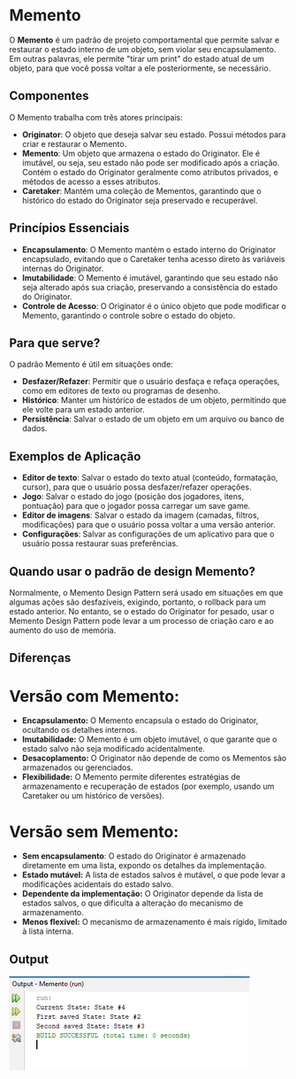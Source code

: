 # Memento

O **Memento** é um padrão de projeto comportamental que permite salvar e restaurar o estado interno de um objeto, sem violar seu encapsulamento. Em outras palavras, ele permite "tirar um print" do estado atual de um objeto, para que você possa voltar a ele posteriormente, se necessário.

## Componentes
O Memento trabalha com três atores principais:

- **Originator**: O objeto que deseja salvar seu estado. Possui métodos para criar e restaurar o Memento.
- **Memento**: Um objeto que armazena o estado do Originator. Ele é imutável, ou seja, seu estado não pode ser modificado após a criação. Contém o estado do Originator geralmente como atributos privados, e métodos de acesso a esses atributos.
- **Caretaker**: Mantém uma coleção de Mementos, garantindo que o histórico do estado do Originator seja preservado e recuperável.

## Princípios Essenciais

- **Encapsulamento**: O Memento mantém o estado interno do Originator encapsulado, evitando que o Caretaker tenha acesso direto às variáveis internas do Originator.
- **Imutabilidade**: O Memento é imutável, garantindo que seu estado não seja alterado após sua criação, preservando a consistência do estado do Originator.
- **Controle de Acesso**: O Originator é o único objeto que pode modificar o Memento, garantindo o controle sobre o estado do objeto.

## Para que serve?

O padrão Memento é útil em situações onde:

- **Desfazer/Refazer**: Permitir que o usuário desfaça e refaça operações, como em editores de texto ou programas de desenho.
- **Histórico**: Manter um histórico de estados de um objeto, permitindo que ele volte para um estado anterior.
- **Persistência**: Salvar o estado de um objeto em um arquivo ou banco de dados.

## Exemplos de Aplicação

- **Editor de texto**: Salvar o estado do texto atual (conteúdo, formatação, cursor), para que o usuário possa desfazer/refazer operações.
- **Jogo**: Salvar o estado do jogo (posição dos jogadores, itens, pontuação) para que o jogador possa carregar um save game.
- **Editor de imagens**: Salvar o estado da imagem (camadas, filtros, modificações) para que o usuário possa voltar a uma versão anterior.
- **Configurações**: Salvar as configurações de um aplicativo para que o usuário possa restaurar suas preferências.

## Quando usar o padrão de design Memento?
Normalmente, o Memento Design Pattern será usado em situações em que algumas ações são desfazíveis, exigindo, portanto, o rollback para um estado anterior. No entanto, se o estado do Originator for pesado, usar o Memento Design Pattern pode levar a um processo de criação caro e ao aumento do uso de memória.


## Diferenças
# Versão com Memento:
- **Encapsulamento:** O Memento encapsula o estado do Originator, ocultando os detalhes internos.
- **Imutabilidade:** O Memento é um objeto imutável, o que garante que o estado salvo não seja modificado acidentalmente.
- **Desacoplamento:** O Originator não depende de como os Mementos são armazenados ou gerenciados.
- **Flexibilidade:** O Memento permite diferentes estratégias de armazenamento e recuperação de estados (por exemplo, usando um Caretaker ou um histórico de versões).

# Versão sem Memento:
- **Sem encapsulamento**: O estado do Originator é armazenado diretamente em uma lista, expondo os detalhes da implementação.
- **Estado mutável:** A lista de estados salvos é mutável, o que pode levar a modificações acidentais do estado salvo.
- **Dependente da implementação:** O Originator depende da lista de estados salvos, o que dificulta a alteração do mecanismo de armazenamento.
- **Menos flexível:** O mecanismo de armazenamento é mais rígido, limitado à lista interna.


## Output
![Output](images/memento.png)
